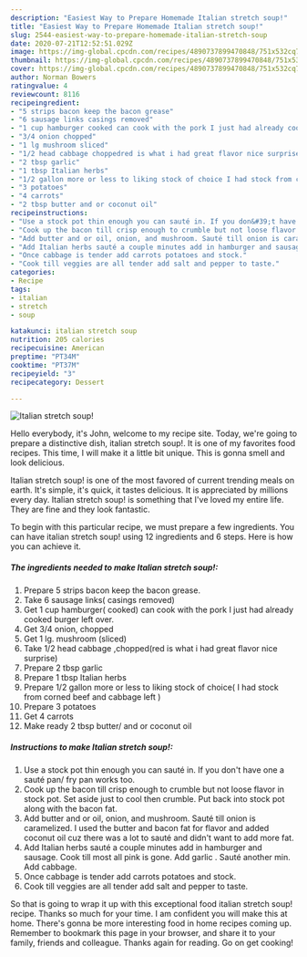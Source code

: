 ```yaml
---
description: "Easiest Way to Prepare Homemade Italian stretch soup!"
title: "Easiest Way to Prepare Homemade Italian stretch soup!"
slug: 2544-easiest-way-to-prepare-homemade-italian-stretch-soup
date: 2020-07-21T12:52:51.029Z
image: https://img-global.cpcdn.com/recipes/4890737899470848/751x532cq70/italian-stretch-soup-recipe-main-photo.jpg
thumbnail: https://img-global.cpcdn.com/recipes/4890737899470848/751x532cq70/italian-stretch-soup-recipe-main-photo.jpg
cover: https://img-global.cpcdn.com/recipes/4890737899470848/751x532cq70/italian-stretch-soup-recipe-main-photo.jpg
author: Norman Bowers
ratingvalue: 4
reviewcount: 8116
recipeingredient:
- "5 strips bacon keep the bacon grease"
- "6 sausage links casings removed"
- "1 cup hamburger cooked can cook with the pork I just had already cooked burger left over"
- "3/4 onion chopped"
- "1 lg mushroom sliced"
- "1/2 head cabbage choppedred is what i had great flavor nice surprise"
- "2 tbsp garlic"
- "1 tbsp Italian herbs"
- "1/2 gallon more or less to liking stock of choice I had stock from corned beef and cabbage left "
- "3 potatoes"
- "4 carrots"
- "2 tbsp butter and or coconut oil"
recipeinstructions:
- "Use a stock pot thin enough you can sauté in. If you don&#39;t have one a sauté pan/ fry pan works too."
- "Cook up the bacon till crisp enough to crumble but not loose flavor in stock pot. Set aside just to cool then crumble. Put back into stock pot along with the bacon fat."
- "Add butter and or oil, onion, and mushroom. Sauté till onion is caramelized. I used the butter and bacon fat for flavor and added coconut oil cuz there was a lot to sauté and didn&#39;t want to add more fat."
- "Add Italian herbs sauté a couple minutes add in hamburger and sausage. Cook till most all pink is gone. Add garlic . Sauté another min. Add cabbage."
- "Once cabbage is tender add carrots potatoes and stock."
- "Cook till veggies are all tender add salt and pepper to taste."
categories:
- Recipe
tags:
- italian
- stretch
- soup

katakunci: italian stretch soup 
nutrition: 205 calories
recipecuisine: American
preptime: "PT34M"
cooktime: "PT37M"
recipeyield: "3"
recipecategory: Dessert

---
```



![Italian stretch soup!](https://img-global.cpcdn.com/recipes/4890737899470848/751x532cq70/italian-stretch-soup-recipe-main-photo.jpg)

Hello everybody, it's John, welcome to my recipe site. Today, we're going to prepare a distinctive dish, italian stretch soup!. It is one of my favorites food recipes. This time, I will make it a little bit unique. This is gonna smell and look delicious.



Italian stretch soup! is one of the most favored of current trending meals on earth. It's simple, it's quick, it tastes delicious. It is appreciated by millions every day. Italian stretch soup! is something that I've loved my entire life. They are fine and they look fantastic.


To begin with this particular recipe, we must prepare a few ingredients. You can have italian stretch soup! using 12 ingredients and 6 steps. Here is how you can achieve it.

<!--inarticleads1-->

##### The ingredients needed to make Italian stretch soup!:

1. Prepare 5 strips bacon keep the bacon grease.
1. Take 6 sausage links( casings removed)
1. Get 1 cup hamburger( cooked) can cook with the pork I just had already cooked burger left over.
1. Get 3/4 onion, chopped
1. Get 1 lg. mushroom (sliced)
1. Take 1/2 head cabbage ,chopped(red is what i had great flavor nice surprise)
1. Prepare 2 tbsp garlic
1. Prepare 1 tbsp Italian herbs
1. Prepare 1/2 gallon more or less to liking stock of choice( I had stock from corned beef and cabbage left )
1. Prepare 3 potatoes
1. Get 4 carrots
1. Make ready 2 tbsp butter/ and or coconut oil




<!--inarticleads2-->

##### Instructions to make Italian stretch soup!:

1. Use a stock pot thin enough you can sauté in. If you don&#39;t have one a sauté pan/ fry pan works too.
1. Cook up the bacon till crisp enough to crumble but not loose flavor in stock pot. Set aside just to cool then crumble. Put back into stock pot along with the bacon fat.
1. Add butter and or oil, onion, and mushroom. Sauté till onion is caramelized. I used the butter and bacon fat for flavor and added coconut oil cuz there was a lot to sauté and didn&#39;t want to add more fat.
1. Add Italian herbs sauté a couple minutes add in hamburger and sausage. Cook till most all pink is gone. Add garlic . Sauté another min. Add cabbage.
1. Once cabbage is tender add carrots potatoes and stock.
1. Cook till veggies are all tender add salt and pepper to taste.




So that is going to wrap it up with this exceptional food italian stretch soup! recipe. Thanks so much for your time. I am confident you will make this at home. There's gonna be more interesting food in home recipes coming up. Remember to bookmark this page in your browser, and share it to your family, friends and colleague. Thanks again for reading. Go on get cooking!
